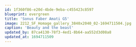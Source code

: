 ```yaml
---
id: 1f360f86-e20d-4bde-9eba-c455423c8597
blueprint: evergreen
title: 'Sonus Faber Amati G5'
image: 2212_SF_Homage_gallery_3840x2040_02-1694711504.jpg
caption: 'Beauty and the beast'
updated_by: 87ca4130-78f3-4ed1-8b64-aa552d3d08a8
updated_at: 1694711509
---
```


